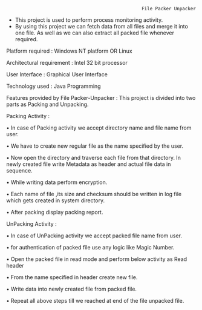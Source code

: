                                                       File Packer Unpacker

- This project is used to perform process monitoring activity.
- By using this project we can fetch data from all files and merge it into one file. As well
  as we can also extract all packed file whenever required.

Platform required : Windows NT platform OR Linux

Architectural requirement : Intel 32 bit processor

User Interface : Graphical User Interface

Technology used : Java Programming

Features provided by File Packer-Unpacker : 
This project is divided into two parts as Packing and Unpacking.

Packing Activity :

• In case of Packing activity we accept directory name and file name from user.

• We have to create new regular file as the name specified by the user.

• Now open the directory and traverse each file from that directory. In newly created file
  write Metadata as header and actual file data in sequence.

• While writing data perform encryption.

• Each name of file ,its size and checksum should be written in log file which gets
  created in system directory.

• After packing display packing report.

UnPacking Activity :

• In case of UnPacking activity we accept packed file name from user.

• for authentication of packed file use any logic like Magic Number.

• Open the packed file in read mode and perform below activity as
  Read header

• From the name specified in header create new file.

• Write data into newly created file from packed file.

• Repeat all above steps till we reached at end of the file unpacked file.
